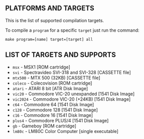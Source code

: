 ## PLATFORMS AND TARGETS

This is the list of supported compilation targets.

To compile a `program` for a specific `target` just run the command:

    make program=[name] target=[target] all

## LIST OF TARGETS AND SUPPORTS

- `msx` - MSX1 [ROM cartridge]
- `svi` - Spectravideo SVI-318 and SVI-328 [CASSETTE file]
- `mtx500` - MTX 500 (32KB) [CASSETTE file]
- `coleco` - Colecovision [ROM cartridge]
- `atari` - ATARI 8 bit [ATR Disk Image]
- `vic20` - Commodore VIC-20 unexpanded [1541 Disk Image]
- `vic2024` - Commodore VIC-20 (+24KB) [1541 Disk Image]
- `c64` - Commodore 64 [1541 Disk Image]
- `c128` - Commodore 128 [1541 Disk Image] 
- `c16` - Commodore 16 [1541 Disk Image]
- `plus4` - Commodore PLUS/4 [1541 Disk Image]
- `gb` - Gameboy [ROM cartridge]
- `lm80c` - LM80C Color Computer [single executable]